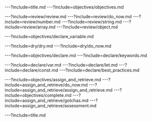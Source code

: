 ---?include=title.md
---?include=objectives/objectives.md

---?include=review/review.md
---?include=review/do_now.md
---?include=review/number.md
---?include=review/string.md
---?include=review/array.md
---?include=review/object.md

---?include=objectives/declare_variable.md

---?include=dry/dry.md
---?include=dry/do_now.md

---?include=objectives/declare.md
---?include=declare/keywords.md

---?include=declare/var.md
---?include=declare/let.md
---?include=declare/const.md
---?include=declare/best_practices.md

---?include=objectives/assign_and_retrieve.md
---?include=assign_and_retrieve/do_now.md
---?include=assign_and_retrieve/assign_and_retrieve.md
---?include=objectives/complete.md
---?include=assign_and_retrieve/gotchas.md
---?include=assign_and_retrieve/assessment.md

---?include=title.md
